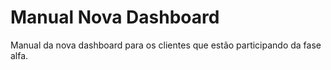 # Manual Nova Dashboard
Manual da nova dashboard para os clientes que estão participando da fase alfa. 

